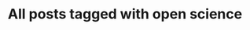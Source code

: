 ---
layout: tag
title: "All posts tagged with open science"
permalink: /weblog/tags/open-science/
taxonomy: open science
---